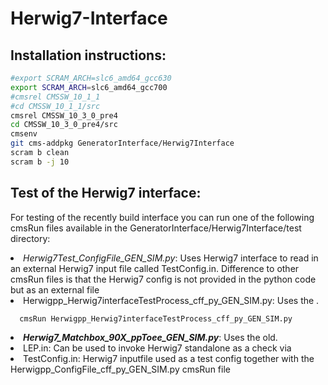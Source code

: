 # Herwig7-Interface

## Installation instructions:
```bash
#export SCRAM_ARCH=slc6_amd64_gcc630
export SCRAM_ARCH=slc6_amd64_gcc700
#cmsrel CMSSW_10_1_1
#cd CMSSW_10_1_1/src
cmsrel CMSSW_10_3_0_pre4 
cd CMSSW_10_3_0_pre4/src
cmsenv
git cms-addpkg GeneratorInterface/Herwig7Interface
scram b clean
scram b -j 10
```
## Test of the Herwig7 interface:
<par>For testing of the recently build interface you can run one of the following cmsRun files available in the GeneratorInterface/Herwig7Interface/test directory:</par>


<!--li is listing-->

<li><i>Herwig7Test_ConfigFile_GEN_SIM.py</i>: Uses Herwig7 interface to read in an external Herwig7 input file called TestConfig.in. Difference to other cmsRun files is that the Herwig7 config is not provided in the python code but as an external file</li>
  
  
<li>Herwigpp_Herwig7interfaceTestProcess_cff_py_GEN_SIM.py: Uses the .  </li>
  
```bash
  cmsRun Herwigpp_Herwig7interfaceTestProcess_cff_py_GEN_SIM.py
```

<li><b><i>Herwig7_Matchbox_90X_ppToee_GEN_SIM.py</i></b>: Uses the old.</li>

<li>LEP.in: Can be used to invoke Herwig7 standalone as a check via</li>

<li>TestConfig.in: Herwig7 inputfile used as a test config together with the Herwigpp_ConfigFile_cff_py_GEN_SIM.py cmsRun file</li>

